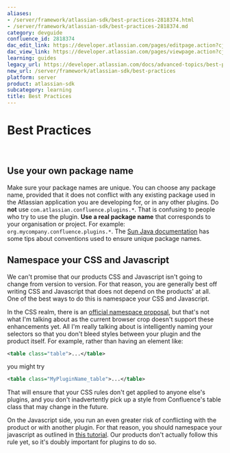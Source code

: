 ```yaml
---
aliases:
- /server/framework/atlassian-sdk/best-practices-2818374.html
- /server/framework/atlassian-sdk/best-practices-2818374.md
category: devguide
confluence_id: 2818374
dac_edit_link: https://developer.atlassian.com/pages/editpage.action?cjm=wozere&pageId=2818374
dac_view_link: https://developer.atlassian.com/pages/viewpage.action?cjm=wozere&pageId=2818374
learning: guides
legacy_url: https://developer.atlassian.com/docs/advanced-topics/best-practices
new_url: /server/framework/atlassian-sdk/best-practices
platform: server
product: atlassian-sdk
subcategory: learning
title: Best Practices
---
```

# Best Practices

 

## Use your own package name

Make sure your package names are unique. You can choose any package name, provided that it does not conflict with any existing package used in the Atlassian application you are developing for, or in any other plugins. Do **not** use `com.atlassian.confluence.plugins.*`. That is confusing to people who try to use the plugin. **Use a real package name** that corresponds to your organisation or project. For example: `org.mycompany.confluence.plugins.*`. The <a href="http://java.sun.com/docs/books/jls/second_edition/html/packages.doc.html#40169" class="external-link">Sun Java documentation</a> has some tips about conventions used to ensure unique package names.

## Namespace your CSS and Javascript

We can't promise that our products CSS and Javascript isn't going to change from version to version. For that reason, you are generally best off writing CSS and Javascript that does not depend on the products' at all. One of the best ways to do this is namespace your CSS and Javascript.

In the CSS realm, there is an <a href="http://www.w3.org/TR/css3-namespace/" class="external-link">official namespace proposal</a>, but that's not what I'm talking about as the current browser crop doesn't support these enhancements yet. All I'm really talking about is intelligently naming your selectors so that you don't bleed styles between your plugin and the product itself. For example, rather than having an element like:

``` xml
<table class="table">...</table>
```

you might try

``` xml
<table class="MyPluginName_table">...</table>
```

That will ensure that your CSS rules don't get applied to anyone else's plugins, and you don't inadvertently pick up a style from Confluence's table class that may change in the future.

On the Javascript side, you run an even greater risk of conflicting with the product or with another plugin. For that reason, you should namespace your javascript as outlined in <a href="http://icant.co.uk/articles/seven-rules-of-unobtrusive-javascript/#r6" class="external-link">this tutorial</a>. Our products don't actually follow this rule yet, so it's doubly important for plugins to do so.





























































































